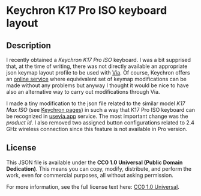 # Keychron K17 Pro ISO keyboard layout

## Description

I recently obtained a *Keychron K17 Pro ISO* keyboard. I was a bit supprised that, at the time of writing, there was not directly available an appropriate json keymap layout profile to be used with [Via](https://usevia.app/). Of course, Keychron offers an [online service](https://launcher.keychron.com/) where equivivalent set of keymap modifications can be made without any problems but anyway I thought it would be nice to have also an alternative way to carry out modifications through Via.

I made a tiny modification to the json file related to the similar model *K17 Max ISO* (see [Keychron pages](https://www.keychron.com/pages/firmware-and-json-files-of-the-keychron-qmk-k-pro-and-k-max-series-keyboards)) in such a way that K17 Pro ISO keyboard can be recognized in [usevia.app](https://usevia.app/) service. The most important change was the *product id*. I also removed two assigned button configurations related to 2.4 GHz wireless connection since this feature is not available in Pro version.

## License
This JSON file is available under the **CC0 1.0 Universal (Public Domain Dedication)**. This means you can copy, modify, distribute, and perform the work, even for commercial purposes, all without asking permission.

For more information, see the full license text here: [CC0 1.0 Universal](https://creativecommons.org/publicdomain/zero/1.0/).
